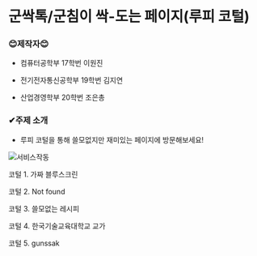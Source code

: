 # 군싹톡/군침이 싹-도는 페이지(루피 코털)

### 😊제작자😊

- 컴퓨터공학부 17학번 이원진

- 전기전자통신공학부 19학번 김지연

- 산업경영학부 20학번 조은총



### ✔주제 소개

- 루피 코털을 통해 쓸모없지만 재미있는 페이지에 방문해보세요!

![서비스작동](file:///C:/Users/kjy20/Desktop/대외활동/멋쟁이사자처럼/교내%20해커톤-군싹톤/서비스작동.gif)

코털 1. 가짜 블루스크린

코털 2.  Not found

코털 3. 쓸모없는 레시피

코털 4. 한국기술교육대학교 교가

코털 5. gunssak